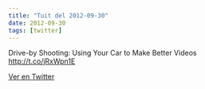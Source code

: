 ```yaml
---
title: "Tuit del 2012-09-30"
date: 2012-09-30
tags: [twitter]
---
```


Drive-by Shooting: Using Your Car to Make Better Videos  http://t.co/jRxWpn1E



[Ver en Twitter](https://twitter.com/i/web/status/252491499806277632)
